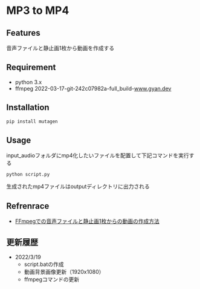 # MP3 to MP4

## Features
音声ファイルと静止画1枚から動画を作成する

## Requirement
- python 3.x
- ffmpeg 2022-03-17-git-242c07982a-full_build-www.gyan.dev

## Installation

```bash
pip install mutagen
```

## Usage
input_audioフォルダにmp4化したいファイルを配置して下記コマンドを実行する


```
python script.py
```

生成されたmp4ファイルはoutputディレクトリに出力される

## Refrenrace
- [FFmpegでの音声ファイルと静止画1枚からの動画の作成方法](https://dev.classmethod.jp/articles/ffmpeg-create-movie-by-audio/)

## 更新履歴
- 2022/3/19
    - script.batの作成
    - 動画背景画像更新（1920x1080）
    - ffmpegコマンドの更新